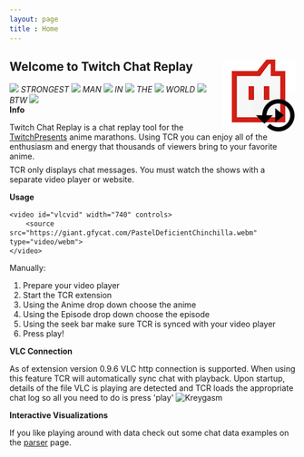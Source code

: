 ```yaml
---
layout: page
title : Home
---
```


<h2>Welcome to Twitch Chat Replay
<a href="https://chrome.google.com/webstore/detail/twitch-chat-replay/kckepnldahdjnfmlpalbgjekincelkkk?hl=en"><img src="assets/TCRIcon128.png" style="float: right"></a></h2>

  <div class="tagline">
  <span class="page-tagline" style="text-transform: uppercase; display:block"><em>
  <img class="ttvemote" src="https://static-cdn.jtvnw.net/emoticons/v1/88/1.0">
  STRONGEST
  <img class="ttvemote" src="https://static-cdn.jtvnw.net/emoticons/v1/88/1.0">
  MAN
  <img class="ttvemote" src="https://static-cdn.jtvnw.net/emoticons/v1/88/1.0">
  In
  <img class="ttvemote" src="https://static-cdn.jtvnw.net/emoticons/v1/88/1.0">
  THE
  <img class="ttvemote" src="https://static-cdn.jtvnw.net/emoticons/v1/88/1.0">
  WORLD
  <img class="ttvemote" src="https://static-cdn.jtvnw.net/emoticons/v1/88/1.0">
  BTW
  <img class="ttvemote" src="https://static-cdn.jtvnw.net/emoticons/v1/88/1.0">
  </em></span>
  <!--<br>-->
  </div>


<div class="manual-post">
 <div class="manual manual-title">
 <strong>Info</strong>
 </div>
 <p>  
  <div class="manual-content">
Twitch Chat Replay is a chat replay tool for the <a href="https://www.twitch.tv/twitchpresents">TwitchPresents</a> anime marathons. Using TCR you can
enjoy all of the enthusiasm and energy that thousands of viewers bring to your favorite anime. 
<br>
<div style='margin-top:0.5em'>TCR only displays chat messages. You must watch the shows with a separate video player or website.</div>
  </div>
 </p>
</div>

<div class="manual-post">
 <div class="manual manual-title">
  <strong>Usage<!-- - <em style="font-weight: 400">See video <a href="/features#vlc">here</a></em>--></strong>
 </div>
 <p>  
 
    <video id="vlcvid" width="740" controls>
        <source src="https://giant.gfycat.com/PastelDeficientChinchilla.webm" type="video/webm">
    </video>
 
  <div class="manual-content">
   Manually:
   <ol>
    <li>Prepare your video player</li> 
    <li>Start the TCR extension</li>
    <li>Using the Anime drop down choose the anime</li>
    <li>Using the Episode drop down choose the episode</li>
    <li>Using the seek bar make sure TCR is synced with your video player</li>
    <li>Press play!</li>
   </ol>
  </div>
 </p>
</div>
   
<div class="manual-post">
 <div class="manual manual-title">
  <strong>VLC Connection</strong>
 </div>
 <p>  
  <div class="manual-content">
   As of extension version 0.9.6 VLC http connection is supported. When using this feature TCR will automatically sync 
   chat with playback.
   Upon startup, details of the file VLC is playing are detected and TCR loads the appropriate chat log 
   so all you need to do is press 'play' <img class="ttvemote" src="https://static-cdn.jtvnw.net/emoticons/v1/41/1.0" srcset="https://static-cdn.jtvnw.net/emoticons/v1/41/2.0 2x" alt="Kreygasm"> 
  </div>
 </p>
</div>

<div class="manual-post">
 <div class="manual manual-title">
  <strong>Interactive Visualizations</strong>
 </div>
 <p>  
  <div class="manual-content">
   If you like playing around with data check out some chat data examples on the <a href="/parser/">parser</a> page.
   <div id="plotlyMobExample" class="tcrPlotlyPlot"></div>
   <script>
    mobplotly = function() {
        var oReq = new XMLHttpRequest();
        oReq.onload = reqListener;
        oReq.open("get", '../assets/mob1aplot.json', true);
        oReq.send();

        var tcrDataRaw = [];
        var tcrDataRDP = [];
        var tcrDataRDPx = [];
        var tcrDataRDPy = [];
        var plotIndex = ['all'];
        var colorIndex = ['#d62728', '#1f77b4', '#2ca02c', '#e377c2', '#8c564b'];
        var legIndex = ['All', 'Ree', 'LUL', 'BibleThump', 'PogChamp'];
        
        function reqListener(e) {
            var treeData = JSON.parse(this.responseText);
            
            for (var i = 0; i < plotIndex.length; i++) {
                var tcrDataRawTemp = [];
                for (var j = 0; j < treeData[0][plotIndex[i]][0].length; j++)
                    tcrDataRawTemp.push([j, treeData[0][plotIndex[i]][0][j]]);
                    
                tcrDataRaw.push(tcrDataRawTemp);
            }
            
            var traces = [];
            var data = [];
            
            for (var i = 0; i < plotIndex.length; i++) {
                //tcrDataRDP.push(RDPsd(tcrDataRaw[i], 0.05));
                tcrDataRDP = tcrDataRaw;
                tcrDataRDPx.push(tcrDataRDP[i].map(function(value, index) {return value[0];}));
                tcrDataRDPy.push(tcrDataRDP[i].map(function(value, index) {return value[1];}));
                
                traces.push({
                    x: tcrDataRDPx[i], 
                    y: tcrDataRDPy[i], 
                    name: legIndex[i],
                    mode: 'lines',
                    type: 'scatter',
                    line: {
                        width: 1.5,
                        simplify: false,
                        color: colorIndex[i]
                    }
                });
                
                data.push(traces[i]);
            }
            
            var tcrEpShapes = [];
            for (var i = 0; i < treeData[1].length; i++) {
                for (var j = 0; j < treeData[1][i].length; j++) {
                    var color;
                    var op;
                    if (treeData[1][i][j][1] == 0) {
                        color = 'rgb(128, 128, 128)';
                        op = 0.1
                    } else {
                        color = 'rgb(200, 200, 0)';
                        op = 0.2
                    }
                    
                    tcrEpShapes.push({
                        type: 'rect',
                        xref: 'x',
                        yref: 'y',
                        x0: treeData[1][i][j][0][0],
                        y0: 0,
                        x1: treeData[1][i][j][0][0] + treeData[1][i][j][0][1],
                        y1: Math.max(...tcrDataRDPy[0]),
                        line: {
                            color: '#000',
                            width: 0
                        },
                        fillcolor: color,
                        opacity: op
                        
                    });
                }
                
                tcrEpShapes.push({
                    type: 'line',
                    x0: treeData[1][i][0][0][0],
                    y0: 0,
                    x1: treeData[1][i][0][0][0],
                    y1: Math.max(...tcrDataRDPy[0]),
                    line: {
                        color: 'rgb(0, 200, 0)',
                        width: 2
                    }
                });
                tcrEpShapes.push({
                    type: 'line',
                    x0: treeData[1][i][treeData[1][i].length - 1][0][0] + treeData[1][i][treeData[1][i].length - 1][0][1],
                    y0: 0,
                    x1: treeData[1][i][treeData[1][i].length - 1][0][0] + treeData[1][i][treeData[1][i].length - 1][0][1],
                    y1: Math.max(...tcrDataRDPy[0]),
                    line: {
                        color: 'rgb(200, 0, 0)',
                        width: 2
                    }
                });
            }
        
            var layout = {
                showlegend: true,
                legend: {
                    x: 0,
                    y: 1,
                    orientation: 'h',
                    traceorder: 'normal',
                    font: {
                        family: '"PT Sans", Helvetica, Arial, sans-serif',
                        color: '#808080'
                    },
                    bgcolor: 'rgba(128,128,128,0.1)',
                    borderwidth: 0
                },
                hovermode: false,
                title: '<b>Mob Psycho 100</b>',
                titlefont: {
                    family: '"PT Sans", Helvetica, Arial, sans-serif',
                    color: '#808080'
                },
                xaxis: {
                    title: 'Seconds',
                    //range: [0, 120],
                    //mirror: 'axis',
                    //showline: true,
                    showticklabels: true,
                    linecolor: '#808080',
                    autotick: true,
                    ticks: 'outside',
                    showticklabels: true,
                    tick0: 0,
                    dtick: 1,
                    tickwidth: 1,
                    tickfont: {
                        family: '"PT Sans", Helvetica, Arial, sans-serif',
                        color: '#808080'
                    },
                    titlefont: {
                        family: '"PT Sans", Helvetica, Arial, sans-serif',
                        color: '#808080'
                    }
                },
                autosize: false,
                width: 740,
                height: 350,
                margin: {
                    l: 50,
                    r: 10,
                    b: 40,
                    t: 40,
                    pad: 0
                },
                yaxis: {
                    title: 'Messages per second',
                    range: [0, Math.max(...tcrDataRDPy[0])],
                    
                    //showline: true,
                    //zeroline: true,
                    showticklabels: true,
                    linecolor: '#808080',
                    autotick: true,
                    ticks: 'outside',
                    showticklabels: true,
                    tick0: 0,
                    tickwidth: 1,
                    rangemode: 'tozero',
                    tickfont: {
                        family: '"PT Sans", Helvetica, Arial, sans-serif',
                        color: '#808080'
                    },
                    titlefont: {
                        family: '"PT Sans", Helvetica, Arial, sans-serif',
                        color: '#808080'
                    }
                },
                paper_bgcolor: 'rgba(0,0,0,0)',
                plot_bgcolor: 'rgba(0,0,0,0)',
                
                shapes: tcrEpShapes
            };
            
                //'#1f77b4',  // muted blue
                //'#ff7f0e',  // safety orange
                //'#2ca02c',  // cooked asparagus green
                //'#d62728',  // brick red
                //'#9467bd',  // muted purple
                //'#8c564b',  // chestnut brown
                //'#e377c2',  // raspberry yogurt pink
                //'#7f7f7f',  // middle gray
                //'#bcbd22',  // curry yellow-green
                //'#17becf'   // blue-teal
            
            Plotly.newPlot('plotlyMobExample', data, layout);
            
        }

    }
    mobplotly()

    </script>
  </div>
 </p>
</div>
  
  <div class="manual-post">
 <div class="manual manual-title">
  <strong>Latest Update</strong>
 </div>
 </div>






